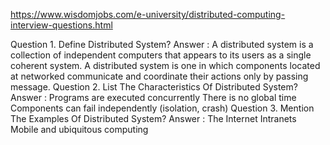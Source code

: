 https://www.wisdomjobs.com/e-university/distributed-computing-interview-questions.html

Question 1. Define Distributed System?
Answer :
A distributed system is a collection of independent computers that appears to its users as a single coherent system.  A distributed system is one in which components located at networked communicate and coordinate their actions only by passing message.
Question 2. List The Characteristics Of Distributed System?
Answer :
Programs are executed concurrently 
There is no global time 
Components can fail independently (isolation, crash)
Question 3. Mention The Examples Of Distributed System?
Answer :
The Internet
Intranets
Mobile and ubiquitous computing
